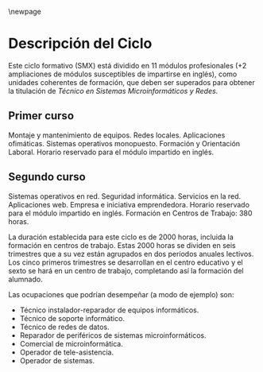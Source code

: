 \newpage
# Descripción del Ciclo

Este ciclo formativo (SMX) está dividido en 11 módulos profesionales
(+2 ampliaciones de módulos susceptibles de impartirse en inglés), como
unidades coherentes de formación, que deben ser superados para obtener la
titulación de *Técnico en Sistemas Microinformáticos y Redes*.

## Primer curso

Montaje y mantenimiento de equipos.
Redes locales.
Aplicaciones ofimáticas.
Sistemas operativos monopuesto.
Formación y Orientación Laboral.
Horario reservado para el módulo impartido en inglés.

## Segundo curso

Sistemas operativos en red.
Seguridad informática.
Servicios en la red.
Aplicaciones web.
Empresa e iniciativa emprendedora.
Horario reservado para el módulo impartido en inglés.
Formación en Centros de Trabajo: 380 horas.


La duración establecida para este ciclo es de 2000 horas, incluida la
formación en centros de trabajo. Estas 2000 horas se dividen en seis trimestres
que a su vez están agrupados en dos períodos anuales lectivos. Los cinco
primeros trimestres se desarrollan en el centro educativo y el sexto se hará en
un centro de trabajo, completando así la formación del alumnado.

Las ocupaciones que podrían desempeñar (a modo de ejemplo) son:

* Técnico instalador-reparador de equipos informáticos. 
* Técnico de soporte informático. 
* Técnico de redes de datos. 
* Reparador de periféricos de sistemas microinformáticos. 
* Comercial de microinformática. 
* Operador de tele-asistencia.
* Operador de sistemas.


